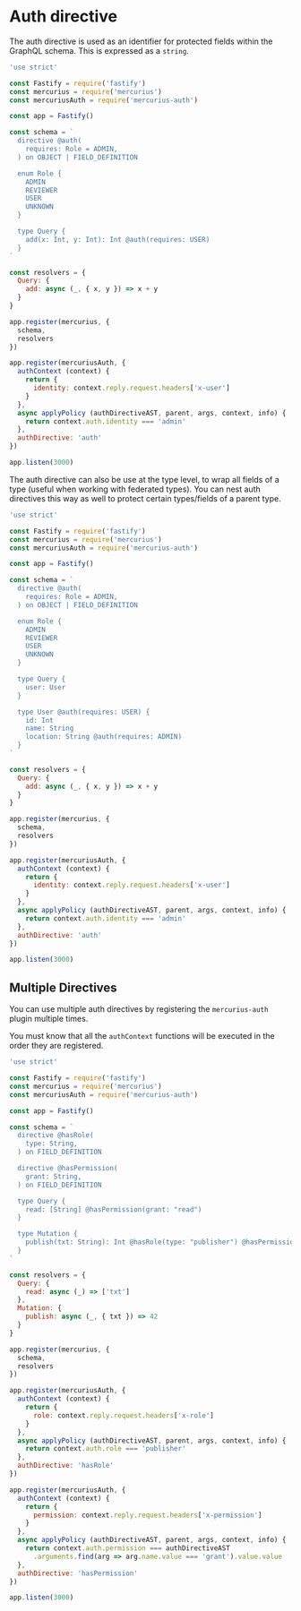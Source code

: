 # Auth directive

The auth directive is used as an identifier for protected fields within the GraphQL schema. This is expressed as a `string`.

```js
'use strict'

const Fastify = require('fastify')
const mercurius = require('mercurius')
const mercuriusAuth = require('mercurius-auth')

const app = Fastify()

const schema = `
  directive @auth(
    requires: Role = ADMIN,
  ) on OBJECT | FIELD_DEFINITION

  enum Role {
    ADMIN
    REVIEWER
    USER
    UNKNOWN
  }

  type Query {
    add(x: Int, y: Int): Int @auth(requires: USER)
  }
`

const resolvers = {
  Query: {
    add: async (_, { x, y }) => x + y
  }
}

app.register(mercurius, {
  schema,
  resolvers
})

app.register(mercuriusAuth, {
  authContext (context) {
    return {
      identity: context.reply.request.headers['x-user']
    }
  },
  async applyPolicy (authDirectiveAST, parent, args, context, info) {
    return context.auth.identity === 'admin'
  },
  authDirective: 'auth'
})

app.listen(3000)
```

The auth directive can also be use at the type level, to wrap all fields of a type (useful when working with federated types).  You can nest auth directives this way as well to protect certain types/fields of a parent type.

```js
'use strict'

const Fastify = require('fastify')
const mercurius = require('mercurius')
const mercuriusAuth = require('mercurius-auth')

const app = Fastify()

const schema = `
  directive @auth(
    requires: Role = ADMIN,
  ) on OBJECT | FIELD_DEFINITION

  enum Role {
    ADMIN
    REVIEWER
    USER
    UNKNOWN
  }

  type Query {
    user: User
  }

  type User @auth(requires: USER) {
    id: Int
    name: String
    location: String @auth(requires: ADMIN)
  }
`

const resolvers = {
  Query: {
    add: async (_, { x, y }) => x + y
  }
}

app.register(mercurius, {
  schema,
  resolvers
})

app.register(mercuriusAuth, {
  authContext (context) {
    return {
      identity: context.reply.request.headers['x-user']
    }
  },
  async applyPolicy (authDirectiveAST, parent, args, context, info) {
    return context.auth.identity === 'admin'
  },
  authDirective: 'auth'
})

app.listen(3000)
```

## Multiple Directives

You can use multiple auth directives by registering the `mercurius-auth` plugin multiple times.

You must know that all the `authContext` functions will be executed in the order they are registered.

```js
'use strict'

const Fastify = require('fastify')
const mercurius = require('mercurius')
const mercuriusAuth = require('mercurius-auth')

const app = Fastify()

const schema = `
  directive @hasRole(
    type: String,
  ) on FIELD_DEFINITION

  directive @hasPermission(
    grant: String,
  ) on FIELD_DEFINITION

  type Query {
    read: [String] @hasPermission(grant: "read")
  }

  type Mutation {
    publish(txt: String): Int @hasRole(type: "publisher") @hasPermission(grant: "write")
  }
`

const resolvers = {
  Query: {
    read: async (_) => ['txt']
  },
  Mutation: {
    publish: async (_, { txt }) => 42
  }
}

app.register(mercurius, {
  schema,
  resolvers
})

app.register(mercuriusAuth, {
  authContext (context) {
    return {
      role: context.reply.request.headers['x-role']
    }
  },
  async applyPolicy (authDirectiveAST, parent, args, context, info) {
    return context.auth.role === 'publisher'
  },
  authDirective: 'hasRole'
})

app.register(mercuriusAuth, {
  authContext (context) {
    return {
      permission: context.reply.request.headers['x-permission']
    }
  },
  async applyPolicy (authDirectiveAST, parent, args, context, info) {
    return context.auth.permission === authDirectiveAST
      .arguments.find(arg => arg.name.value === 'grant').value.value
  },
  authDirective: 'hasPermission'
})

app.listen(3000)
```
